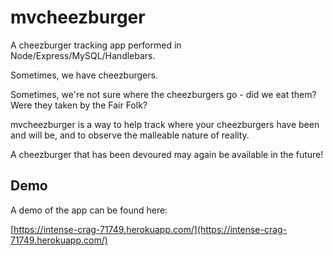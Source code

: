 # mvcheezburger
A cheezburger tracking app performed in Node/Express/MySQL/Handlebars.

Sometimes, we have cheezburgers. 

Sometimes, we're not sure where the cheezburgers go - did we eat them? Were they taken by the Fair Folk? 

mvcheezburger is a way to help track where your cheezburgers have been and will be, and to observe the malleable nature of reality.

A cheezburger that has been devoured may again be available in the future!

## Demo
A demo of the app can be found here:

[https://intense-crag-71749.herokuapp.com/](https://intense-crag-71749.herokuapp.com/)
